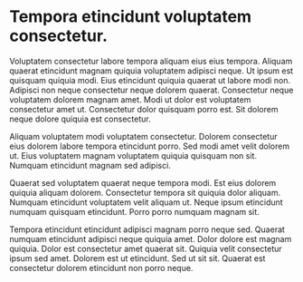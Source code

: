 # Tempora etincidunt voluptatem consectetur.

Voluptatem consectetur labore tempora aliquam eius eius tempora. Aliquam quaerat etincidunt magnam quiquia voluptatem adipisci neque. Ut ipsum est quisquam quiquia modi. Eius etincidunt quiquia quaerat ut labore modi non. Adipisci non neque consectetur neque dolorem quaerat. Consectetur neque voluptatem dolorem magnam amet. Modi ut dolor est voluptatem consectetur amet ut. Consectetur dolor quisquam porro est. Sit dolorem neque dolore quiquia est consectetur.

Aliquam voluptatem modi voluptatem consectetur. Dolorem consectetur eius dolorem labore tempora etincidunt porro. Sed modi amet velit dolorem ut. Eius voluptatem magnam voluptatem quiquia quisquam non sit. Numquam etincidunt magnam sed adipisci.

Quaerat sed voluptatem quaerat neque tempora modi. Est eius dolorem quiquia aliquam dolorem. Consectetur tempora sit quiquia dolor aliquam. Numquam etincidunt voluptatem velit aliquam ut. Neque ipsum etincidunt numquam quisquam etincidunt. Porro porro numquam magnam sit.

Tempora etincidunt etincidunt adipisci magnam porro neque sed. Quaerat numquam etincidunt adipisci neque quiquia amet. Dolor dolore est magnam quiquia. Dolor est consectetur amet quaerat sit. Quiquia velit consectetur ipsum sed amet. Dolorem est ut etincidunt. Sed ut sit sit. Quaerat est consectetur dolorem etincidunt non porro neque.


